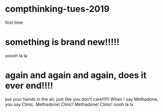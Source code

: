 # compthinking-tues-2019
first time
# something is brand new!!!!!
ooooh la la
# again and again and again, does it ever end!!!!
put your hands in the air, just like you don't care!!!!!!
When I say Methadone, you say Clinic.
Methadone!  Clinic! Methadone! Clinic!
oooh la la
